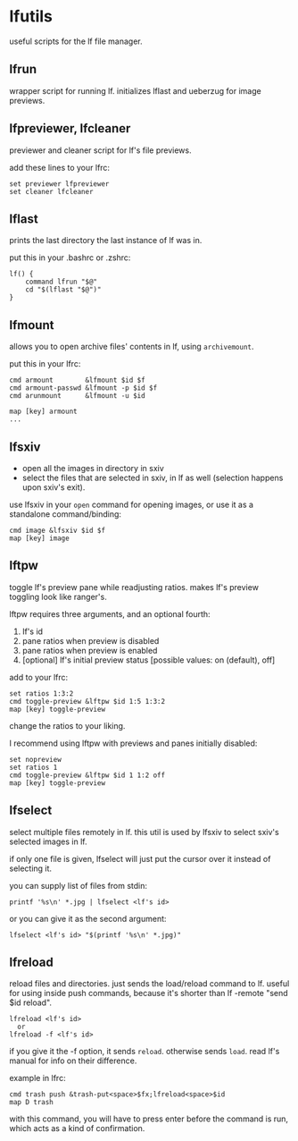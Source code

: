 # lfutils

useful scripts for the lf file manager.

## lfrun

wrapper script for running lf.
initializes lflast and ueberzug for image previews.

## lfpreviewer, lfcleaner

previewer and cleaner script for lf's file previews.

add these lines to your lfrc:

```
set previewer lfpreviewer
set cleaner lfcleaner
```

## lflast

prints the last directory the last instance of lf was in.

put this in your .bashrc or .zshrc:

```
lf() {
    command lfrun "$@"
    cd "$(lflast "$@")"
}
```

## lfmount

allows you to open archive files' contents in lf, using `archivemount`.

put this in your lfrc:

```
cmd armount        &lfmount $id $f
cmd armount-passwd &lfmount -p $id $f
cmd arunmount      &lfmount -u $id

map [key] armount
...
```

## lfsxiv

- open all the images in directory in sxiv
- select the files that are selected in sxiv, in lf as well
(selection happens upon sxiv's exit).

use lfsxiv in your `open` command for opening images,
or use it as a standalone command/binding:

```
cmd image &lfsxiv $id $f
map [key] image
```

## lftpw

toggle lf's preview pane while readjusting ratios.
makes lf's preview toggling look like ranger's.

lftpw requires three arguments, and an optional fourth:

1. lf's id
2. pane ratios when preview is disabled
3. pane ratios when preview is enabled
4. [optional] lf's initial preview status [possible values: on (default), off]

add to your lfrc:

```
set ratios 1:3:2
cmd toggle-preview &lftpw $id 1:5 1:3:2
map [key] toggle-preview
```

change the ratios to your liking.

I recommend using lftpw with previews and panes
initially disabled:

```
set nopreview
set ratios 1
cmd toggle-preview &lftpw $id 1 1:2 off
map [key] toggle-preview
```

## lfselect

select multiple files remotely in lf. this util is used
by lfsxiv to select sxiv's selected images in lf.

if only one file is given, lfselect will just put
the cursor over it instead of selecting it.

you can supply list of files from stdin:

```
printf '%s\n' *.jpg | lfselect <lf's id>
```

or you can give it as the second argument:

```
lfselect <lf's id> "$(printf '%s\n' *.jpg)"
```

## lfreload

reload files and directories. just sends the load/reload command to lf.
useful for using inside push commands, because it's shorter than
lf -remote "send $id reload".

```
lfreload <lf's id>
  or
lfreload -f <lf's id>
```

if you give it the -f option, it sends `reload`. otherwise sends `load`.
read lf's manual for info on their difference.

example in lfrc:

```
cmd trash push &trash-put<space>$fx;lfreload<space>$id
map D trash
```

with this command, you will have to press enter before the
command is run, which acts as a kind of confirmation.
